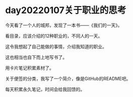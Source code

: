 # day20220107关于职业的思考

今天看了一个人的城邦，发现了一本书——《我们的一天》。

看目录，应该介绍的12种职业的，不同人的一天。

这令我想起了自己能做的事情，介绍我知道的职业。

这也相当也自下而上地写书了。

用卡片笔记积累素材了。

关于便签的分类，我写了一个简介，像是GitHub的README吧。

每天积累永久笔记，时间会给我回馈的。
